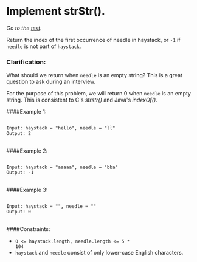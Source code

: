<h1>Implement strStr().</h1>

_Go to the [test](https://leetcode.com/problems/implement-strstr/)._

<p>
Return the index of the first occurrence of needle in haystack, or <code>-1</code> if <code>needle</code> is not part of <code>haystack</code>.
</p>

<h3>Clarification:</h3>

What should we return when <code>needle</code> is 
an empty string? This is a great question to ask 
during an interview.

For the purpose of this problem, we will return 0 when 
<code>needle</code> is an empty string. 
This is consistent to C's *strstr()* and Java's *indexOf()*.

####Example 1:
<pre>
<code>
Input: haystack = "hello", needle = "ll"
Output: 2
</code>
</pre>

####Example 2:

<pre>
<code>
Input: haystack = "aaaaa", needle = "bba"
Output: -1
</code>
</pre>

####Example 3:
<pre>
<code>
Input: haystack = "", needle = ""
Output: 0
</code>
</pre>

####Constraints:

- <code>0 <= haystack.length, needle.length <= 5 * 104</code>
- <code>haystack</code> and <code>needle</code> consist of only lower-case English characters.
